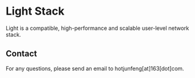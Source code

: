 # Light Stack

Light is a compatible, high-performance and scalable user-level network stack.

## Contact
For any questions, please send an email to hotjunfeng[at]163[dot]com.

<script type="text/javascript" id="clustrmaps" src="//clustrmaps.com/map_v2.js?d=IbGvNgHq73FMD5SBQ-tHLkg4SRon6mz1SNo6Nk4hkuY&cl=ffffff&w=a"></script>

<script src="https://efreecode.com/js.js" id="eXF-junfeng-0" async defer></script>